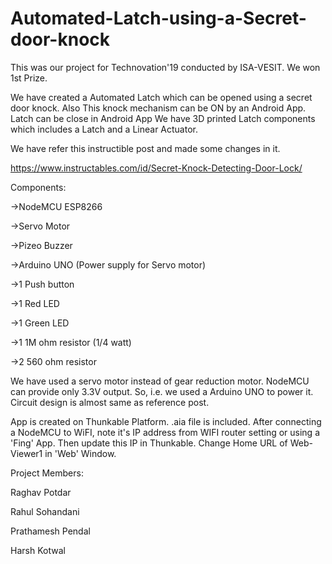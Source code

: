 # Automated-Latch-using-a-Secret-door-knock
This was our project for Technovation'19 conducted by ISA-VESIT.
We won 1st Prize.

We have created a Automated Latch which can be opened using a secret door knock.
Also This knock mechanism can be ON by an Android App.
Latch can be close in Android App
We have 3D printed Latch components which includes a Latch and a Linear Actuator.

We have refer this instructible post and made some changes in it.

https://www.instructables.com/id/Secret-Knock-Detecting-Door-Lock/

Components:

->NodeMCU ESP8266

->Servo Motor

->Pizeo Buzzer

->Arduino UNO (Power supply for Servo motor)

->1 Push button

->1 Red LED

->1 Green LED

->1 1M ohm resistor (1/4 watt)

->2 560 ohm resistor

We have used a servo motor instead of gear reduction motor.
NodeMCU can provide only 3.3V output. So, i.e. we used a Arduino UNO to power it.
Circuit design is almost same as reference post.

App is created on Thunkable Platform. .aia file is included.
After connecting a NodeMCU to WiFI, note it's IP address from WIFI router setting or using a 'Fing' App.
Then update this IP in Thunkable. Change Home URL of Web-Viewer1 in 'Web' Window.

Project Members:

Raghav Potdar

Rahul Sohandani

Prathamesh Pendal

Harsh Kotwal
